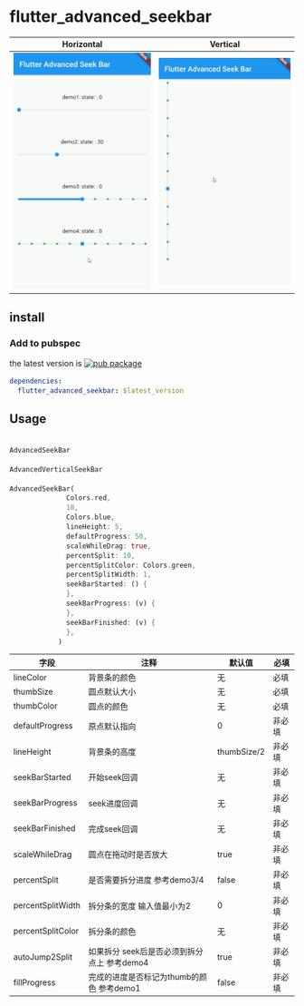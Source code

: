 # flutter_advanced_seekbar




|Horizontal|Vertical|
|-------------------------| ------------------------- |
| ![](https://raw.githubusercontent.com/jiang111/flutter_advanced_seekbar/master/img/demo.gif)  |  ![](https://raw.githubusercontent.com/jiang111/flutter_advanced_seekbar/master/img/demo2.gif) |

## install

### Add to pubspec

the latest version is [![pub package](https://img.shields.io/pub/v/flutter_advanced_seekbar.svg)](https://pub.dartlang.org/packages/flutter_advanced_seekbar)

```yaml
dependencies:
  flutter_advanced_seekbar: $latest_version
```

## Usage 
```dart

AdvancedSeekBar

AdvancedVerticalSeekBar

AdvancedSeekBar(
              Colors.red,
              10,
              Colors.blue,
              lineHeight: 5,
              defaultProgress: 50,
              scaleWhileDrag: true,
              percentSplit: 10,
              percentSplitColor: Colors.green,
              percentSplitWidth: 1,
              seekBarStarted: () {
              },
              seekBarProgress: (v) {
              },
              seekBarFinished: (v) {
              },
            )
```


| 字段 | 注释 | 默认值 | 必填 |
| -- | -- | -- | -- |
| lineColor | 背景条的颜色 |无| 必填 |
| thumbSize | 圆点默认大小 |无 | 必填 |
| thumbColor | 圆点的颜色  |无| 必填 |
| defaultProgress | 原点默认指向 |0|  非必填 |
| lineHeight | 背景条的高度  |thumbSize/2| 非必填 |
| seekBarStarted | 开始seek回调  |无| 非必填 |
| seekBarProgress | seek进度回调  |无| 非必填 | 
| seekBarFinished | 完成seek回调  |无| 非必填 | 
| scaleWhileDrag | 圆点在拖动时是否放大 |true | 非必填 | 
| percentSplit | 是否需要拆分进度 参考demo3/4  |false| 非必填 | 
| percentSplitWidth | 拆分条的宽度 输入值最小为2  |0| 非必填 | 
| percentSplitColor | 拆分条的颜色  |无| 非必填 | 
| autoJump2Split | 如果拆分 seek后是否必须到拆分点上 参考demo4 |true| 非必填 | 
| fillProgress | 完成的进度是否标记为thumb的颜色 参考demo1 |false| 非必填 | 


